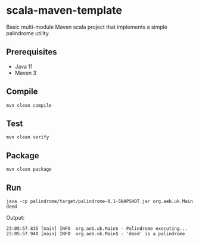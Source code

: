 # scala-maven-template

Basic multi-module Maven scala project that implements a simple palindrome utility.

## Prerequisites

* Java 11
* Maven 3

## Compile

```shell
mvn clean compile
```

## Test

```shell
mvn clean verify
```

## Package

```shell
mvn clean package
```

## Run

```shell
java -cp palindrome/target/palindrome-0.1-SNAPSHOT.jar org.aeb.uk.Main deed
```

Output:

```shell
23:05:57.835 [main] INFO  org.aeb.uk.Main$ - Palindrome executing...
23:05:57.940 [main] INFO  org.aeb.uk.Main$ - 'deed' is a palindrome
```